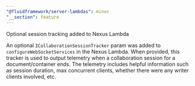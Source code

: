 ```yaml
---
"@fluidframework/server-lambdas": minor
"__section": feature
---
```


Optional session tracking added to Nexus Lambda

An optional `ICollaborationSessionTracker` param was added to `configureWebSocketServices` in the Nexus Lambda. When provided, this tracker is used to output telemetry when a collaboration session for a document/container ends. The telemetry includes helpful information such as session duration, max concurrent clients, whether there were any writer clients involved, etc.
